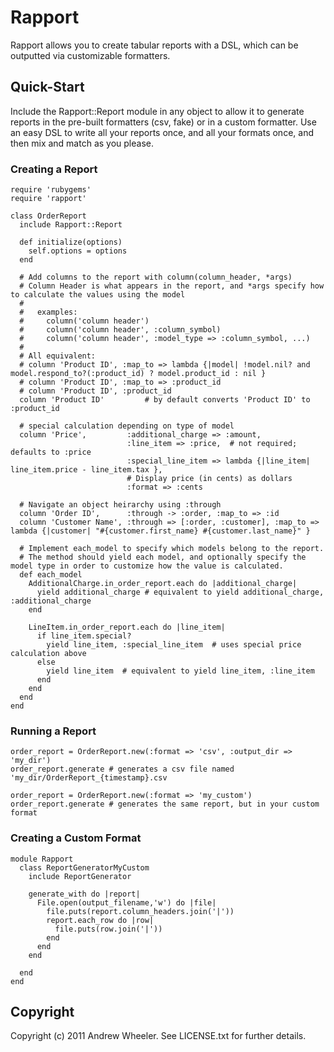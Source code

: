 # Rapport

Rapport allows you to create tabular reports with a DSL, which can be outputted via customizable formatters.

## Quick-Start

Include the Rapport::Report module in any object to allow it to generate reports in the pre-built formatters (csv, fake) or
in a custom formatter. Use an easy DSL to write all your reports once, and all your formats once, and then mix and match as you please.

### Creating a Report

    require 'rubygems'
    require 'rapport'

    class OrderReport
      include Rapport::Report
      
      def initialize(options)
        self.options = options
      end
      
      # Add columns to the report with column(column_header, *args)
      # Column Header is what appears in the report, and *args specify how to calculate the values using the model
      #
      #   examples:
      #     column('column header')
      #     column('column header', :column_symbol)
      #     column('column header', :model_type => :column_symbol, ...)
      #
      # All equivalent:
      # column 'Product ID', :map_to => lambda {|model| !model.nil? and model.respond_to?(:product_id) ? model.product_id : nil }
      # column 'Product ID', :map_to => :product_id
      # column 'Product ID', :product_id
      column 'Product ID'         # by default converts 'Product ID' to :product_id
      
      # special calculation depending on type of model
      column 'Price',         :additional_charge => :amount,
                              :line_item => :price,  # not required; defaults to :price
                              :special_line_item => lambda {|line_item| line_item.price - line_item.tax },
                              # Display price (in cents) as dollars
                              :format => :cents 
      
      # Navigate an object heirarchy using :through
      column 'Order ID',      :through -> :order, :map_to => :id                    
      column 'Customer Name', :through => [:order, :customer], :map_to => lambda {|customer| "#{customer.first_name} #{customer.last_name}" }

      # Implement each_model to specify which models belong to the report.
      # The method should yield each model, and optionally specify the model type in order to customize how the value is calculated.
      def each_model
        AdditionalCharge.in_order_report.each do |additional_charge|
          yield additional_charge # equivalent to yield additional_charge, :additional_charge
        end
           
        LineItem.in_order_report.each do |line_item|
          if line_item.special?
            yield line_item, :special_line_item  # uses special price calculation above 
          else
            yield line_item  # equivalent to yield line_item, :line_item
          end
        end
      end
    end

### Running a Report

    order_report = OrderReport.new(:format => 'csv', :output_dir => 'my_dir')
    order_report.generate # generates a csv file named 'my_dir/OrderReport_{timestamp}.csv
    
    order_report = OrderReport.new(:format => 'my_custom')
    order_report.generate # generates the same report, but in your custom format

### Creating a Custom Format
    module Rapport
      class ReportGeneratorMyCustom
        include ReportGenerator

        generate_with do |report|
          File.open(output_filename,'w') do |file|
            file.puts(report.column_headers.join('|'))
            report.each_row do |row|
              file.puts(row.join('|'))
            end
          end
        end

      end
    end

## Copyright

Copyright (c) 2011 Andrew Wheeler. See LICENSE.txt for
further details.

